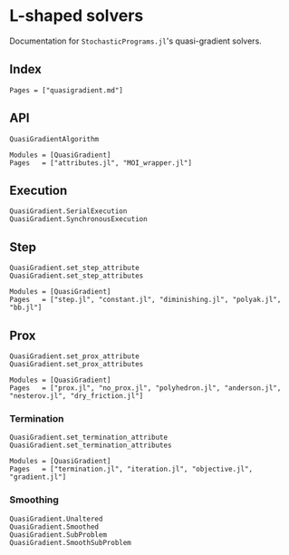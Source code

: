 # L-shaped solvers

Documentation for `StochasticPrograms.jl`'s quasi-gradient solvers.

## Index

```@index
Pages = ["quasigradient.md"]
```

## API

```@docs
QuasiGradientAlgorithm
```
```@autodocs
Modules = [QuasiGradient]
Pages   = ["attributes.jl", "MOI_wrapper.jl"]
```

## Execution

```@docs
QuasiGradient.SerialExecution
QuasiGradient.SynchronousExecution
```

## Step

```@docs
QuasiGradient.set_step_attribute
QuasiGradient.set_step_attributes
```
```@autodocs
Modules = [QuasiGradient]
Pages   = ["step.jl", "constant.jl", "diminishing.jl", "polyak.jl", "bb.jl"]
```

## Prox

```@docs
QuasiGradient.set_prox_attribute
QuasiGradient.set_prox_attributes
```
```@autodocs
Modules = [QuasiGradient]
Pages   = ["prox.jl", "no_prox.jl", "polyhedron.jl", "anderson.jl", "nesterov.jl", "dry_friction.jl"]
```

### Termination

```@docs
QuasiGradient.set_termination_attribute
QuasiGradient.set_termination_attributes
```
```@autodocs
Modules = [QuasiGradient]
Pages   = ["termination.jl", "iteration.jl", "objective.jl", "gradient.jl"]
```

### Smoothing

```@docs
QuasiGradient.Unaltered
QuasiGradient.Smoothed
QuasiGradient.SubProblem
QuasiGradient.SmoothSubProblem
```
